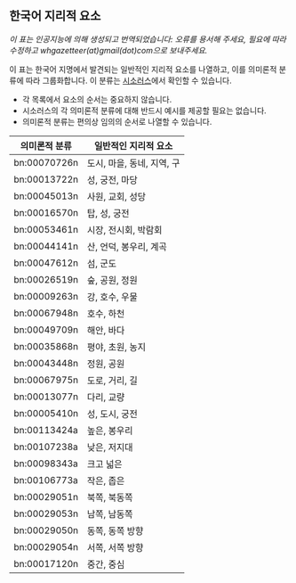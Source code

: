 ## 한국어 지리적 요소

*이 표는 인공지능에 의해 생성되고 번역되었습니다: 오류를 용서해 주세요, 필요에 따라 수정하고 whgazetteer(at)gmail(dot)com으로 보내주세요.*

이 표는 한국어 지명에서 발견되는 일반적인 지리적 요소를 나열하고, 이를 의미론적 분류에 따라 그룹화합니다. 이 분류는 [시소러스](https://github.com/WorldHistoricalGazetteer/epitran/blob/toponymic-linguistics/epitran/data/topos/thesaurus.md)에서 확인할 수 있습니다.

* 각 목록에서 요소의 순서는 중요하지 않습니다.
* 시소러스의 각 의미론적 분류에 대해 반드시 예시를 제공할 필요는 없습니다.
* 의미론적 분류는 편의상 임의의 순서로 나열할 수 있습니다.

| 의미론적 분류 | 일반적인 지리적 요소 |
|---|---|
| bn:00070726n | 도시, 마을, 동네, 지역, 구 |
| bn:00013722n | 성, 궁전, 마당 |
| bn:00045013n | 사원, 교회, 성당 |
| bn:00016570n | 탑, 성, 궁전 |
| bn:00053461n | 시장, 전시회, 박람회 |
| bn:00044141n | 산, 언덕, 봉우리, 계곡 |
| bn:00047612n | 섬, 군도 |
| bn:00026519n | 숲, 공원, 정원 |
| bn:00009263n | 강, 호수, 우물 |
| bn:00067948n | 호수, 하천 |
| bn:00049709n | 해안, 바다 |
| bn:00035868n | 평야, 초원, 농지 |
| bn:00043448n | 정원, 공원 |
| bn:00067975n | 도로, 거리, 길 |
| bn:00013077n | 다리, 교량 |
| bn:00005410n | 성, 도시, 궁전 |
| bn:00113424a | 높은, 봉우리 |
| bn:00107238a | 낮은, 저지대 |
| bn:00098343a | 크고 넓은 |
| bn:00106773a | 작은, 좁은 |
| bn:00029051n | 북쪽, 북동쪽 |
| bn:00029053n | 남쪽, 남동쪽 |
| bn:00029050n | 동쪽, 동쪽 방향 |
| bn:00029054n | 서쪽, 서쪽 방향 |
| bn:00017120n | 중간, 중심 |
